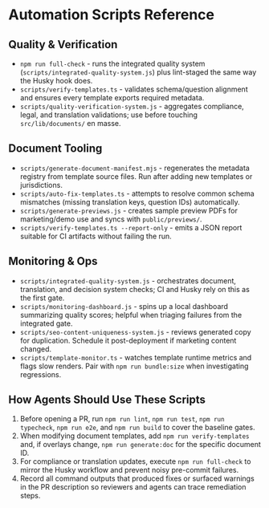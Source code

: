 # Automation Scripts Reference

## Quality & Verification
- `npm run full-check` - runs the integrated quality system (`scripts/integrated-quality-system.js`) plus lint-staged the same way the Husky hook does.
- `scripts/verify-templates.ts` - validates schema/question alignment and ensures every template exports required metadata.
- `scripts/quality-verification-system.js` - aggregates compliance, legal, and translation validations; use before touching `src/lib/documents/` en masse.

## Document Tooling
- `scripts/generate-document-manifest.mjs` - regenerates the metadata registry from template source files. Run after adding new templates or jurisdictions.
- `scripts/auto-fix-templates.ts` - attempts to resolve common schema mismatches (missing translation keys, question IDs) automatically.
- `scripts/generate-previews.js` - creates sample preview PDFs for marketing/demo use and syncs with `public/previews/`.
- `scripts/verify-templates.ts --report-only` - emits a JSON report suitable for CI artifacts without failing the run.

## Monitoring & Ops
- `scripts/integrated-quality-system.js` - orchestrates document, translation, and decision system checks; CI and Husky rely on this as the first gate.
- `scripts/monitoring-dashboard.js` - spins up a local dashboard summarizing quality scores; helpful when triaging failures from the integrated gate.
- `scripts/seo-content-uniqueness-system.js` - reviews generated copy for duplication. Schedule it post-deployment if marketing content changed.
- `scripts/template-monitor.ts` - watches template runtime metrics and flags slow renders. Pair with `npm run bundle:size` when investigating regressions.

## How Agents Should Use These Scripts
1. Before opening a PR, run `npm run lint`, `npm run test`, `npm run typecheck`, `npm run e2e`, and `npm run build` to cover the baseline gates.
2. When modifying document templates, add `npm run verify-templates` and, if overlays change, `npm run generate:doc` for the specific document ID.
3. For compliance or translation updates, execute `npm run full-check` to mirror the Husky workflow and prevent noisy pre-commit failures.
4. Record all command outputs that produced fixes or surfaced warnings in the PR description so reviewers and agents can trace remediation steps.
